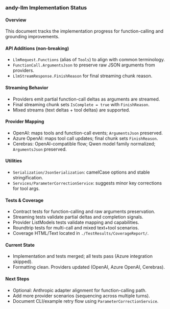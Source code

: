 ### andy-llm Implementation Status

#### Overview
This document tracks the implementation progress for function-calling and grounding improvements.

#### API Additions (non-breaking)
- `LlmRequest.Functions` (alias of `Tools`) to align with common terminology.
- `FunctionCall.ArgumentsJson` to preserve raw JSON arguments from providers.
- `LlmStreamResponse.FinishReason` for final streaming chunk reason.

#### Streaming Behavior
- Providers emit partial function-call deltas as arguments are streamed.
- Final streaming chunk sets `IsComplete = true` with `FinishReason`.
- Mixed streams (text deltas + tool deltas) are supported.

#### Provider Mapping
- OpenAI: maps tools and function-call events; `ArgumentsJson` preserved.
- Azure OpenAI: maps tool call updates; final chunk sets `FinishReason`.
- Cerebras: OpenAI-compatible flow; Qwen model family normalized; `ArgumentsJson` preserved.

#### Utilities
- `Serialization/JsonSerialization`: camelCase options and stable stringification.
- `Services/ParameterCorrectionService`: suggests minor key corrections for tool args.

#### Tests & Coverage
- Contract tests for function-calling and raw arguments preservation.
- Streaming tests validate partial deltas and completion signals.
- Provider ListModels tests validate mapping and capabilities.
- Roundtrip tests for multi-call and mixed text+tool scenarios.
- Coverage HTML/Text located in `./TestResults/CoverageReport/`.

#### Current State
- Implementation and tests merged; all tests pass (Azure integration skipped).
- Formatting clean. Providers updated (OpenAI, Azure OpenAI, Cerebras).

#### Next Steps
- Optional: Anthropic adapter alignment for function-calling path.
- Add more provider scenarios (sequencing across multiple turns).
- Document CLI/example retry flow using `ParameterCorrectionService`.
